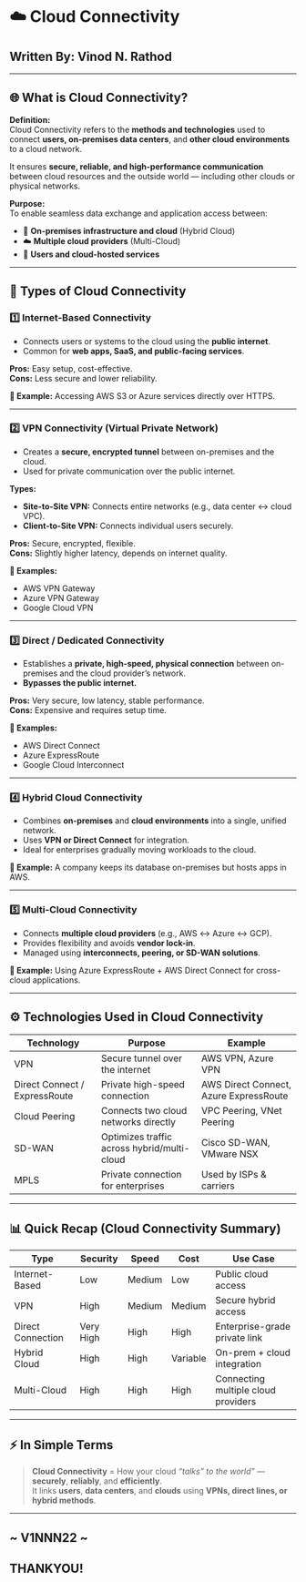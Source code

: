 

# ☁️ Cloud Connectivity

## **Written By:** Vinod N. Rathod  

---

## 🌐 What is Cloud Connectivity?

**Definition:**  
Cloud Connectivity refers to the **methods and technologies** used to connect **users, on-premises data centers**, and **other cloud environments** to a cloud network.  

It ensures **secure, reliable, and high-performance communication** between cloud resources and the outside world — including other clouds or physical networks.

**Purpose:**  
To enable seamless data exchange and application access between:  
- 🏢 **On-premises infrastructure and cloud** (Hybrid Cloud)  
- ☁️ **Multiple cloud providers** (Multi-Cloud)  
- 👤 **Users and cloud-hosted services**

---

## 🔗 Types of Cloud Connectivity

### 1️⃣ Internet-Based Connectivity
- Connects users or systems to the cloud using the **public internet**.  
- Common for **web apps, SaaS, and public-facing services**.  

**Pros:** Easy setup, cost-effective.  
**Cons:** Less secure and lower reliability.  

**🔹 Example:** Accessing AWS S3 or Azure services directly over HTTPS.  

---

### 2️⃣ VPN Connectivity (Virtual Private Network)
- Creates a **secure, encrypted tunnel** between on-premises and the cloud.  
- Used for private communication over the public internet.  

**Types:**  
- **Site-to-Site VPN:** Connects entire networks (e.g., data center ↔ cloud VPC).  
- **Client-to-Site VPN:** Connects individual users securely.  

**Pros:** Secure, encrypted, flexible.  
**Cons:** Slightly higher latency, depends on internet quality.  

**🔹 Examples:**  
- AWS VPN Gateway  
- Azure VPN Gateway  
- Google Cloud VPN  

---

### 3️⃣ Direct / Dedicated Connectivity
- Establishes a **private, high-speed, physical connection** between on-premises and the cloud provider’s network.  
- **Bypasses the public internet.**  

**Pros:** Very secure, low latency, stable performance.  
**Cons:** Expensive and requires setup time.  

**🔹 Examples:**  
- AWS Direct Connect  
- Azure ExpressRoute  
- Google Cloud Interconnect  

---

### 4️⃣ Hybrid Cloud Connectivity
- Combines **on-premises** and **cloud environments** into a single, unified network.  
- Uses **VPN or Direct Connect** for integration.  
- Ideal for enterprises gradually moving workloads to the cloud.  

**🔹 Example:** A company keeps its database on-premises but hosts apps in AWS.  

---

### 5️⃣ Multi-Cloud Connectivity
- Connects **multiple cloud providers** (e.g., AWS ↔ Azure ↔ GCP).  
- Provides flexibility and avoids **vendor lock-in**.  
- Managed using **interconnects, peering, or SD-WAN solutions**.  

**🔹 Example:** Using Azure ExpressRoute + AWS Direct Connect for cross-cloud applications.  

---

## ⚙️ Technologies Used in Cloud Connectivity

| **Technology** | **Purpose** | **Example** |
|----------------|-------------|-------------|
| VPN | Secure tunnel over the internet | AWS VPN, Azure VPN |
| Direct Connect / ExpressRoute | Private high-speed connection | AWS Direct Connect, Azure ExpressRoute |
| Cloud Peering | Connects two cloud networks directly | VPC Peering, VNet Peering |
| SD-WAN | Optimizes traffic across hybrid/multi-cloud | Cisco SD-WAN, VMware NSX |
| MPLS | Private connection for enterprises | Used by ISPs & carriers |

---

## 📊 Quick Recap (Cloud Connectivity Summary)

| **Type** | **Security** | **Speed** | **Cost** | **Use Case** |
|-----------|--------------|-----------|-----------|---------------|
| Internet-Based | Low | Medium | Low | Public cloud access |
| VPN | High | Medium | Medium | Secure hybrid access |
| Direct Connection | Very High | High | High | Enterprise-grade private link |
| Hybrid Cloud | High | High | Variable | On-prem + cloud integration |
| Multi-Cloud | High | High | High | Connecting multiple cloud providers |

---

## ⚡ In Simple Terms

> **Cloud Connectivity** = How your cloud *“talks” to the world”* — **securely**, **reliably**, and **efficiently**.  
> It links **users**, **data centers**, and **clouds** using **VPNs, direct lines, or hybrid methods**.

---
## ~ V1NNN22 ~
## THANKYOU! 